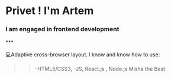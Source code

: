 # Privet ! I'm Artem

### I am engaged in frontend development

\*\*\* ᅠ

💻Adaptive cross-browser layout. I know and know how to use:

> > -HTML5/CSS3,
> > -JS, React.js , Node.js
> > Misha the Bestᅠ
